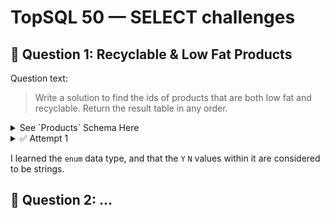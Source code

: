 # TopSQL 50 — SELECT challenges


## 🎯 Question 1: Recyclable & Low Fat Products

Question text:
> Write a solution to find the ids of products that are both low fat and recyclable.
> Return the result table in any order.

<details>
  <summary>See `Products` Schema Here</summary>

|-------------|---------|
| Column Name | Type    |
|-------------|---------|
| product_id  | int     |
| low_fats    | enum    |
| recyclable  | enum    |

* product_id is the primary key (column with unique values) for this table.
* low_fats is an ENUM (category) of type ('Y', 'N') where 'Y' means this product is low fat and 'N' means it is not.
* recyclable is an ENUM (category) of types ('Y', 'N') where 'Y' means this product is recyclable and 'N' means it is not.

</details>

<details><summary>✅ Attempt 1</summary>

```
SELECT product_id
FROM products
WHERE low_fats = 'Y'
  AND recyclable = 'Y';
```

</details>

I learned the `enum` data type, and that the `Y` `N` values within it are considered to be strings. 

## 🎯 Question 2: ...
